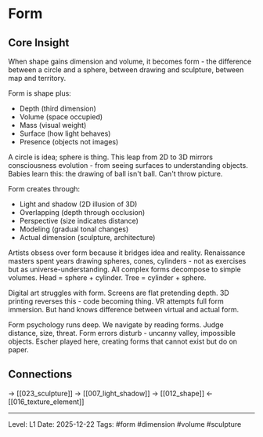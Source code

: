 # Form

## Core Insight
When shape gains dimension and volume, it becomes form - the difference between a circle and a sphere, between drawing and sculpture, between map and territory.

Form is shape plus:
- Depth (third dimension)
- Volume (space occupied)
- Mass (visual weight)
- Surface (how light behaves)
- Presence (objects not images)

A circle is idea; sphere is thing. This leap from 2D to 3D mirrors consciousness evolution - from seeing surfaces to understanding objects. Babies learn this: the drawing of ball isn't ball. Can't throw picture.

Form creates through:
- Light and shadow (2D illusion of 3D)
- Overlapping (depth through occlusion)
- Perspective (size indicates distance)
- Modeling (gradual tonal changes)
- Actual dimension (sculpture, architecture)

Artists obsess over form because it bridges idea and reality. Renaissance masters spent years drawing spheres, cones, cylinders - not as exercises but as universe-understanding. All complex forms decompose to simple volumes. Head = sphere + cylinder. Tree = cylinder + sphere.

Digital art struggles with form. Screens are flat pretending depth. 3D printing reverses this - code becoming thing. VR attempts full form immersion. But hand knows difference between virtual and actual form.

Form psychology runs deep. We navigate by reading forms. Judge distance, size, threat. Form errors disturb - uncanny valley, impossible objects. Escher played here, creating forms that cannot exist but do on paper.

## Connections
→ [[023_sculpture]]
→ [[007_light_shadow]]
→ [[012_shape]]
← [[016_texture_element]]

---
Level: L1
Date: 2025-12-22
Tags: #form #dimension #volume #sculpture